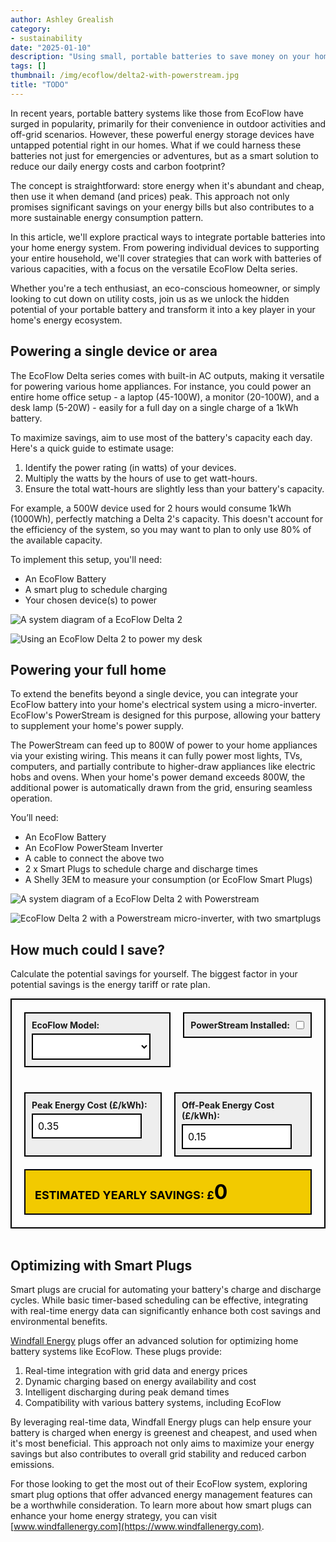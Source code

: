 ```yaml
---
author: Ashley Grealish
category:
- sustainability
date: "2025-01-10"
description: "Using small, portable batteries to save money on your home energy bill"
tags: []
thumbnail: /img/ecoflow/delta2-with-powerstream.jpg
title: "TODO"
---
```



In recent years, portable battery systems like those from EcoFlow have surged in popularity, primarily for their convenience in outdoor activities and off-grid scenarios. However, these powerful energy storage devices have untapped potential right in our homes. What if we could harness these batteries not just for emergencies or adventures, but as a smart solution to reduce our daily energy costs and carbon footprint?

The concept is straightforward: store energy when it's abundant and cheap, then use it when demand (and prices) peak. This approach not only promises significant savings on your energy bills but also contributes to a more sustainable energy consumption pattern.

In this article, we'll explore practical ways to integrate portable batteries into your home energy system. From powering individual devices to supporting your entire household, we'll cover strategies that can work with batteries of various capacities, with a focus on the versatile EcoFlow Delta series.

Whether you're a tech enthusiast, an eco-conscious homeowner, or simply looking to cut down on utility costs, join us as we unlock the hidden potential of your portable battery and transform it into a key player in your home's energy ecosystem.

## Powering a single device or area

The EcoFlow Delta series comes with built-in AC outputs, making it versatile for powering various home appliances. For instance, you could power an entire home office setup - a laptop (45-100W), a monitor (20-100W), and a desk lamp (5-20W) - easily for a full day on a single charge of a 1kWh battery.

To maximize savings, aim to use most of the battery's capacity each day. Here's a quick guide to estimate usage:

1. Identify the power rating (in watts) of your devices.
2. Multiply the watts by the hours of use to get watt-hours.
3. Ensure the total watt-hours are slightly less than your battery's capacity.

For example, a 500W device used for 2 hours would consume 1kWh (1000Wh), perfectly matching a Delta 2's capacity. This doesn't account for the efficiency of the system, so you may want to plan to only use 80% of the available capacity.

To implement this setup, you'll need:
- An EcoFlow Battery
- A smart plug to schedule charging
- Your chosen device(s) to power

![A system diagram of a EcoFlow Delta 2](/img/ecoflow/system-delta.png)

![Using an EcoFlow Delta 2 to power my desk](/img/ecoflow/delta2-under-desk.jpg)


## Powering your full home

To extend the benefits beyond a single device, you can integrate your EcoFlow battery into your home's electrical system using a micro-inverter. EcoFlow's PowerStream is designed for this purpose, allowing your battery to supplement your home's power supply.

The PowerStream can feed up to 800W of power to your home appliances via your existing wiring. This means it can fully power most lights, TVs, computers, and partially contribute to higher-draw appliances like electric hobs and ovens. When your home's power demand exceeds 800W, the additional power is automatically drawn from the grid, ensuring seamless operation.

You’ll need:
- An EcoFlow Battery
- An EcoFlow PowerSteam Inverter
- A cable to connect the above two
- 2 x Smart Plugs to schedule charge and discharge times
- A Shelly 3EM to measure your consumption (or EcoFlow Smart Plugs)

![A system diagram of a EcoFlow Delta 2 with Powerstream](/img/ecoflow/system-delta-with-powerstream.png)

![EcoFlow Delta 2 with a Powerstream micro-inverter, with two smartplugs](/img/ecoflow/delta2-with-powerstream.jpg)

## How much could I save?
Calculate the potential savings for yourself. The biggest factor in your potential savings is the energy tariff or rate plan. 

<style>
    .calculator {
        width: 100%;
        padding: 20px;
        border: 2px solid black;
        box-sizing: border-box;
    }
    .row {
        display: flex;
        gap: 20px;
        margin-bottom: 20px;
        --bs-gutter-x: 0;
    }
    .input-group {
        background-color: #eee;
        border: 2px solid black;
        padding: 10px;
        flex: 1;
    }
    .battery-select-group {
        display: flex;
        gap: 20px;
        align-items: flex-end;
    }
    .checkbox-group {
        display: flex;
        align-items: center;
        gap: 10px;
        background-color: #eee;
        border: 2px solid black;
        padding: 10px;
        height: fit-content;
    }
    .checkbox-group label {
        margin: 0;
    }
    label {
        display: block;
        margin-bottom: 5px;
        font-weight: bold;
    }
    input, select {
        width: calc(100% - 20px);
        padding: 8px;
        border: 2px solid black;
        font-family: inherit;
        font-size: 16px;
        background-color: #ffffff;
        box-sizing: border-box;
    }
    input[type="checkbox"] {
        width: auto;
        margin: 0;
        cursor: pointer;
    }
    input:focus, select:focus {
        outline: none;
        background-color: #f2ca00;
    }
    #manual-capacity {
        display: none;
    }
    .result {
        padding: 15px;
        background-color: #f2ca00;
        border: 2px solid black;
        color: black;
        font-size: 18px;
        font-weight: bold;
        text-transform: uppercase;
    }
    #savings {
    	font-size: 2rem;
	}
</style>

<div class="calculator">
    <div class="row">
        <div class="input-group">
            <label for="model">EcoFlow Model:</label>
            <select id="model"></select>
        </div>
        <div class="checkbox-group">
            <label for="powerstream">PowerStream Installed:</label>
            <input type="checkbox" id="powerstream">
        </div>
    </div>
    <div class="row">
        <div class="input-group" id="manual-capacity">
            <label for="capacity">Battery Capacity (kWh):</label>
            <input type="number" id="capacity" value="1" step="0.1">
        </div>
    </div>
    <div class="row">
        <div class="input-group">
            <label for="peakCost">Peak Energy Cost (£/kWh):</label>
            <input type="number" id="peakCost" value="0.35" step="0.01">
        </div>
        <div class="input-group">
            <label for="offPeakCost">Off-Peak Energy Cost (£/kWh):</label>
            <input type="number" id="offPeakCost" value="0.15" step="0.01">
        </div>
    </div>
    <div class="result">
        Estimated Yearly Savings: £<span id="savings">0</span>
    </div>
</div>

<script>
    // Single source of truth for all EcoFlow product configurations
    const ecoflowConfigs = {
        'delta2': {
            name: 'DELTA 2',
            capacity: 1.024,
            powerStreamCompatible: true
        },
        'delta2_extra': {
            name: 'DELTA 2 + Extra Battery',
            capacity: 2.048,
            powerStreamCompatible: false
        },
        'delta2_max': {
            name: 'DELTA 2 Max',
            capacity: 2.016,
            powerStreamCompatible: true
        },
        'delta2_max_1extra': {
            name: 'DELTA 2 Max + 1 Extra Battery',
            capacity: 4.032,
            powerStreamCompatible: true
        },
        'delta2_max_2extra': {
            name: 'DELTA 2 Max + 2 Extra Batteries',
            capacity: 6.048,
            powerStreamCompatible: false
        },
        'delta3': {
            name: 'DELTA 3',
            capacity: 1.0,
            powerStreamCompatible: true
        },
        'delta3_extra': {
            name: 'DELTA 3 + Extra Battery',
            capacity: 2.0,
            powerStreamCompatible: false
        },
        'other': {
            name: 'Other',
            capacity: null,
            powerStreamCompatible: true
        }
    };

    // Generate HTML for the model selector
    function generateModelSelect() {
        const select = document.getElementById('model');
        const powerStreamInstalled = document.getElementById('powerstream').checked;
        select.innerHTML = ''; // Clear existing options

        Object.entries(ecoflowConfigs).forEach(([key, config]) => {
            // Skip Delta 2 options if PowerStream is installed
            if (powerStreamInstalled && !config.powerStreamCompatible) {
                return;
            }

            if (key === 'other') {
                select.innerHTML += `<option value="${key}">${config.name}</option>`;
            } else {
                select.innerHTML += `<option value="${key}">${config.name} (${config.capacity}kWh)</option>`;
            }
        });

        // If current selection is not compatible with PowerStream, select first compatible option
        if (powerStreamInstalled && !ecoflowConfigs[select.value]?.powerStreamCompatible) {
            select.value = Object.keys(ecoflowConfigs).find(key => 
                ecoflowConfigs[key].powerStreamCompatible
            );
        }
    }

    // Get DOM elements
    const modelSelect = document.getElementById('model');
    const powerStreamCheckbox = document.getElementById('powerstream');
    const manualCapacity = document.getElementById('manual-capacity');
    const capacityInput = document.getElementById('capacity');
    const peakCostInput = document.getElementById('peakCost');
    const offPeakCostInput = document.getElementById('offPeakCost');
    const savingsElement = document.getElementById('savings');

    // Constants
    const CHARGE_EFFICIENCY = 0.95;
    const DISCHARGE_EFFICIENCY = 0.95;
    const DAYS_PER_YEAR = 365;

    // Initialize selector
    generateModelSelect();

    // Calculate function
    function calculateSavings() {
        let capacity;
        if (modelSelect.value === 'other') {
            capacity = parseFloat(capacityInput.value);
        } else {
            capacity = ecoflowConfigs[modelSelect.value].capacity;
        }

        const peakCost = parseFloat(peakCostInput.value);
        const offPeakCost = parseFloat(offPeakCostInput.value);

        const yearlySavings = (
            (capacity * DISCHARGE_EFFICIENCY * peakCost)
            - ((capacity / CHARGE_EFFICIENCY) * offPeakCost)
        ) * DAYS_PER_YEAR;

        savingsElement.textContent = yearlySavings.toFixed(2);
    }

    // Event listeners
    modelSelect.addEventListener('change', function() {
        manualCapacity.style.display = this.value === 'other' ? 'block' : 'none';
        calculateSavings();
    });

    powerStreamCheckbox.addEventListener('change', function() {
        generateModelSelect();
        calculateSavings();
    });

    [capacityInput, peakCostInput, offPeakCostInput].forEach(input => {
        input.addEventListener('input', calculateSavings);
    });

    // Initial calculation
    calculateSavings();
</script>

<br>

## Optimizing with Smart Plugs

Smart plugs are crucial for automating your battery's charge and discharge cycles. While basic timer-based scheduling can be effective, integrating with real-time energy data can significantly enhance both cost savings and environmental benefits.

[Windfall Energy](https://www.windfallenergy.com) plugs offer an advanced solution for optimizing home battery systems like EcoFlow. These plugs provide:

1. Real-time integration with grid data and energy prices
2. Dynamic charging based on energy availability and cost
3. Intelligent discharging during peak demand times
4. Compatibility with various battery systems, including EcoFlow

By leveraging real-time data, Windfall Energy plugs can help ensure your battery is charged when energy is greenest and cheapest, and used when it's most beneficial. This approach not only aims to maximize your energy savings but also contributes to overall grid stability and reduced carbon emissions.

For those looking to get the most out of their EcoFlow system, exploring smart plug options that offer advanced energy management features can be a worthwhile consideration. To learn more about how smart plugs can enhance your home energy strategy, you can visit [www.windfallenergy.com](https://www.windfallenergy.com).
